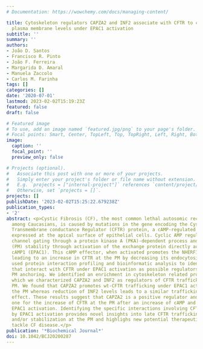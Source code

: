 ```yaml
---
# Documentation: https://wowchemy.com/docs/managing-content/

title: Cytoskeleton regulators CAPZA2 and INF2 associate with CFTR to control its
  plasma membrane levels under EPAC1 activation
subtitle: ''
summary: ''
authors:
- João D. Santos
- Francisco R. Pinto
- João F. Ferreira
- Margarida D. Amaral
- Manuela Zaccolo
- Carlos M. Farinha
tags: []
categories: []
date: '2020-07-01'
lastmod: 2023-02-02T15:19:23Z
featured: false
draft: false

# Featured image
# To use, add an image named `featured.jpg/png` to your page's folder.
# Focal points: Smart, Center, TopLeft, Top, TopRight, Left, Right, BottomLeft, Bottom, BottomRight.
image:
  caption: ''
  focal_point: ''
  preview_only: false

# Projects (optional).
#   Associate this post with one or more of your projects.
#   Simply enter your project's folder or file name without extension.
#   E.g. `projects = ["internal-project"]` references `content/project/deep-learning/index.md`.
#   Otherwise, set `projects = []`.
projects: []
publishDate: '2023-02-02T15:25:22.679238Z'
publication_types:
- '2'
abstract: <p>Cystic Fibrosis (CF), the most common lethal autosomic recessive disorder
  among Caucasians, is caused by mutations in the gene encoding the Cystic Fibrosis
  Transmembrane conductance Regulator (CFTR) protein, a cAMP-regulated chloride channel
  expressed at the apical surface of epithelial cells. Cyclic AMP regulates both CFTR
  channel gating through a protein kinase A (PKA)-dependent process and plasma membane
  (PM) stability through activation of the exchange protein directly activated by
  cAMP1 (EPAC1). This cAMP effector, when activated promotes the NHERF1:CFTR interaction
  leading to an increase in CFTR at the PM by decreasing its endocytosis. Here, we
  used protein interaction profiling and bioinformatic analysis to identify proteins
  that interact with CFTR under EPAC1 activation as possible regulators of this CFTR
  PM anchoring. We identified an enrichment in cytoskeleton related proteins among
  which we characterized CAPZA2 and INF2 as regulators of CFTR trafficking to the
  PM. We found that CAPZA2 promotes wt-CFTR trafficking under EPAC1 activation at
  the PM whereas reduction of INF2 levels leads to a similar trafficking promotion
  effect. These results suggest that CAPZA2 is a positive regulator and INF2 a negative
  one for the increase of CFTR at the PM after an increase of cAMP and concomitant
  EPAC1 activation. Identifying the specific interactions involving CFTR and elicited
  by EPAC1 activation provides novel insights into late CFTR trafficking, insertion
  and/or stabilization at the PM and highlighs new potential therapeutic targets to
  tackle CF disease.</p>
publication: '*Biochemical Journal*'
doi: 10.1042/BCJ20200287
---
```

